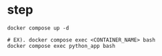 # step

```terminal
docker compose up -d
```

```terminal
# EX). docker compose exec <CONTAINER_NAME> bash
docker compose exec python_app bash
```
